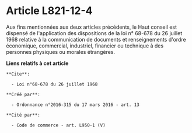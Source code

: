 # Article L821-12-4

Aux fins mentionnées aux deux articles précédents, le Haut conseil est dispensé de l'application des dispositions de la loi
n° 68-678 du 26 juillet 1968 relative à la communication de documents et renseignements d'ordre économique, commercial,
industriel, financier ou technique à des personnes physiques ou morales étrangères.

**Liens relatifs à cet article**

	**Cite**:

	  - Loi n°68-678 du 26 juillet 1968

	**Créé par**:

	  - Ordonnance n°2016-315 du 17 mars 2016 - art. 13

	**Cité par**:

	  - Code de commerce - art. L950-1 (V)
